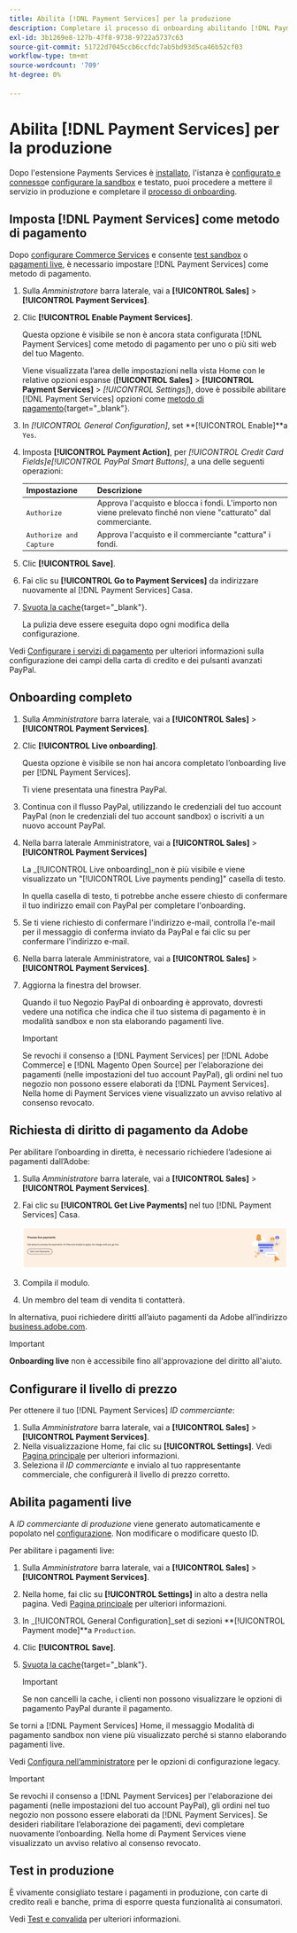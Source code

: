 ```yaml
---
title: Abilita [!DNL Payment Services] per la produzione
description: Completare il processo di onboarding abilitando [!DNL Payment Services] per la produzione.
exl-id: 3b1269e8-127b-47f8-9738-9722a5737c63
source-git-commit: 51722d7045ccb6ccfdc7ab5bd93d5ca46b52cf03
workflow-type: tm+mt
source-wordcount: '709'
ht-degree: 0%

---
```


# Abilita [!DNL Payment Services] per la produzione

Dopo l&#39;estensione Payments Services è [installato](install.md), l&#39;istanza è [configurato e connesso](connect.md)e [configurare la sandbox](sandbox.md) e testato, puoi procedere a mettere il servizio in produzione e completare il [processo di onboarding](onboard.md).

## Imposta [!DNL Payment Services] come metodo di pagamento

Dopo [configurare Commerce Services](connect.md#configure-commerce-services) e consente [test sandbox](sandbox.md#enable-sandbox-testing) o [pagamenti live](#enable-live-payments), è necessario impostare [!DNL Payment Services] come metodo di pagamento.

1. Sulla _Amministratore_ barra laterale, vai a **[!UICONTROL Sales]** > **[!UICONTROL Payment Services]**.
1. Clic **[!UICONTROL Enable Payment Services]**.

   Questa opzione è visibile se non è ancora stata configurata [!DNL Payment Services] come metodo di pagamento per uno o più siti web del tuo Magento.

   Viene visualizzata l’area delle impostazioni nella vista Home con le relative opzioni espanse (**[!UICONTROL Sales]** > **[!UICONTROL Payment Services]** > _[!UICONTROL Settings]_), dove è possibile abilitare [!DNL Payment Services] opzioni come [metodo di pagamento](https://docs.magento.com/user-guide/configuration/sales/payment-methods.html){target=&quot;_blank&quot;}.

1. In _[!UICONTROL General Configuration]_, set **[!UICONTROL Enable]**a `Yes`.
1. Imposta **[!UICONTROL Payment Action]**, per _[!UICONTROL Credit Card Fields]_e_[!UICONTROL PayPal Smart Buttons]_, a una delle seguenti operazioni:

   | Impostazione | Descrizione |
   |---|---|
   | `Authorize` | Approva l&#39;acquisto e blocca i fondi. L&#39;importo non viene prelevato finché non viene &quot;catturato&quot; dal commerciante. |
   | `Authorize and Capture` | Approva l&#39;acquisto e il commerciante &quot;cattura&quot; i fondi. |

1. Clic **[!UICONTROL Save]**.
1. Fai clic su **[!UICONTROL Go to Payment Services]** da indirizzare nuovamente al [!DNL Payment Services] Casa.
1. [Svuota la cache](https://docs.magento.com/user-guide/system/cache-management.html){target=&quot;_blank&quot;}.

   La pulizia deve essere eseguita dopo ogni modifica della configurazione.

Vedi [Configurare i servizi di pagamento](settings.md) per ulteriori informazioni sulla configurazione dei campi della carta di credito e dei pulsanti avanzati PayPal.

## Onboarding completo

1. Sulla _Amministratore_ barra laterale, vai a **[!UICONTROL Sales]** > **[!UICONTROL Payment Services]**.
1. Clic **[!UICONTROL Live onboarding]**.

   Questa opzione è visibile se non hai ancora completato l’onboarding live per [!DNL Payment Services].

   Ti viene presentata una finestra PayPal.

1. Continua con il flusso PayPal, utilizzando le credenziali del tuo account PayPal (non le credenziali del tuo account sandbox) o iscriviti a un nuovo account PayPal.
1. Nella barra laterale Amministratore, vai a **[!UICONTROL Sales]** > **[!UICONTROL Payment Services]**

   La _[!UICONTROL Live onboarding]_non è più visibile e viene visualizzato un &quot;[!UICONTROL Live payments pending]&quot; casella di testo.

   In quella casella di testo, ti potrebbe anche essere chiesto di confermare il tuo indirizzo email con PayPal per completare l&#39;onboarding.

1. Se ti viene richiesto di confermare l&#39;indirizzo e-mail, controlla l&#39;e-mail per il messaggio di conferma inviato da PayPal e fai clic su per confermare l&#39;indirizzo e-mail.
1. Nella barra laterale Amministratore, vai a **[!UICONTROL Sales]** > **[!UICONTROL Payment Services]**.
1. Aggiorna la finestra del browser.

   Quando il tuo Negozio PayPal di onboarding è approvato, dovresti vedere una notifica che indica che il tuo sistema di pagamento è in modalità sandbox e non sta elaborando pagamenti live.

   >[!IMPORTANT]
   >
   >Se revochi il consenso a [!DNL Payment Services] per [!DNL Adobe Commerce] e [!DNL Magento Open Source] per l&#39;elaborazione dei pagamenti (nelle impostazioni del tuo account PayPal), gli ordini nel tuo negozio non possono essere elaborati da [!DNL Payment Services]. Nella home di Payment Services viene visualizzato un avviso relativo al consenso revocato.

## Richiesta di diritto di pagamento da Adobe

Per abilitare l’onboarding in diretta, è necessario richiedere l’adesione ai pagamenti dall’Adobe:

1. Sulla _Amministratore_ barra laterale, vai a **[!UICONTROL Sales]** > **[!UICONTROL Payment Services]**.
1. Fai clic su **[!UICONTROL Get Live Payments]** nel tuo [!DNL Payment Services] Casa.

   ![Richiedere diritti](assets/request-entitlements.png)

1. Compila il modulo.
1. Un membro del team di vendita ti contatterà.

In alternativa, puoi richiedere diritti all’aiuto pagamenti da Adobe all’indirizzo [business.adobe.com](https://business.adobe.com/resources/payment-services.html).

>[!IMPORTANT]
>
>**Onboarding live** non è accessibile fino all&#39;approvazione del diritto all&#39;aiuto.

## Configurare il livello di prezzo

Per ottenere il tuo [!DNL Payment Services] _ID commerciante_:


1. Sulla _Amministratore_ barra laterale, vai a **[!UICONTROL Sales]** > **[!UICONTROL Payment Services]**.
1. Nella visualizzazione Home, fai clic su **[!UICONTROL Settings]**. Vedi [Pagina principale](payments-home.md) per ulteriori informazioni.
1. Seleziona il _ID commerciante_ e invialo al tuo rappresentante commerciale, che configurerà il livello di prezzo corretto.

## Abilita pagamenti live

A _ID commerciante di produzione_ viene generato automaticamente e popolato nel [configurazione](configure-admin.md). Non modificare o modificare questo ID.

Per abilitare i pagamenti live:

1. Sulla _Amministratore_ barra laterale, vai a **[!UICONTROL Sales]** > **[!UICONTROL Payment Services]**.
1. Nella home, fai clic su **[!UICONTROL Settings]** in alto a destra nella pagina. Vedi [Pagina principale](payments-home.md) per ulteriori informazioni.
1. In _[!UICONTROL General Configuration]_set di sezioni **[!UICONTROL Payment mode]**a `Production`.
1. Clic **[!UICONTROL Save]**.
1. [Svuota la cache](https://docs.magento.com/user-guide/system/cache-management.html){target=&quot;_blank&quot;}.

   >[!IMPORTANT]
   >
   >Se non cancelli la cache, i clienti non possono visualizzare le opzioni di pagamento PayPal durante il pagamento.

Se torni a [!DNL Payment Services] Home, il messaggio Modalità di pagamento sandbox non viene più visualizzato perché si stanno elaborando pagamenti live.

Vedi [Configura nell’amministratore](configure-admin.md) per le opzioni di configurazione legacy.

>[!IMPORTANT]
>
>Se revochi il consenso a [!DNL Payment Services] per l&#39;elaborazione dei pagamenti (nelle impostazioni del tuo account PayPal), gli ordini nel tuo negozio non possono essere elaborati da [!DNL Payment Services]. Se desideri riabilitare l’elaborazione dei pagamenti, devi completare nuovamente l’onboarding. Nella home di Payment Services viene visualizzato un avviso relativo al consenso revocato.

## Test in produzione

È vivamente consigliato testare i pagamenti in produzione, con carte di credito reali e banche, prima di esporre questa funzionalità ai consumatori.

Vedi [Test e convalida](test-validate.md) per ulteriori informazioni.
